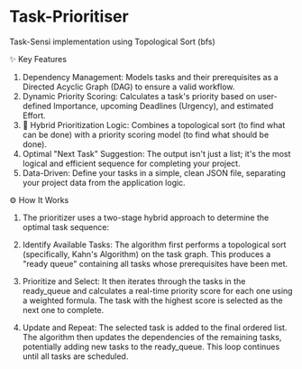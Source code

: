 # Task-Prioritiser
Task-Sensi implementation using Topological Sort (bfs)

✨ Key Features
1. Dependency Management: Models tasks and their prerequisites as a Directed Acyclic Graph (DAG) to ensure a valid workflow.
2. Dynamic Priority Scoring: Calculates a task's priority based on user-defined Importance, upcoming Deadlines (Urgency), and estimated Effort.
3. 🧠 Hybrid Prioritization Logic: Combines a topological sort (to find what can be done) with a priority scoring model (to find what should be done).
4. Optimal "Next Task" Suggestion: The output isn't just a list; it's the most logical and efficient sequence for completing your project.
5. Data-Driven: Define your tasks in a simple, clean JSON file, separating your project data from the application logic.

⚙️ How It Works
1. The prioritizer uses a two-stage hybrid approach to determine the optimal task sequence:

2. Identify Available Tasks: The algorithm first performs a topological sort (specifically, Kahn's Algorithm) on the task graph. This produces a "ready queue" containing all tasks whose prerequisites have been met.

3. Prioritize and Select: It then iterates through the tasks in the ready_queue and calculates a real-time priority score for each one using a weighted formula. The task with the highest score is selected as the next one to complete.

4. Update and Repeat: The selected task is added to the final ordered list. The algorithm then updates the dependencies of the remaining tasks, potentially adding new tasks to the ready_queue. This loop continues until all tasks are scheduled.
